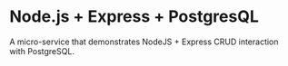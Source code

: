 # Node.js + Express + PostgresQL

A micro-service that demonstrates NodeJS + Express CRUD interaction with PostgreSQL.
